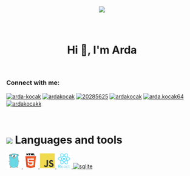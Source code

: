 <h1 align="center"> <img src="https://media.tenor.com/GfSX-u7VGM4AAAAM/coding.gif" height="190px"></h1>
<br />
<h1 align="center">Hi 👻, I'm Arda</h1>

<br />
<h3 align="left">Connect with me:</h3>

<p align="left">

<a href="https://codepen.io/arda-kocak" target="blank"><img align="center" src="https://raw.githubusercontent.com/rahuldkjain/github-profile-readme-generator/master/src/images/icons/Social/codepen.svg" alt="arda-kocak" height="30" width="40" /></a>
<a href="https://dev.to/ardakocak" target="blank"><img align="center" src="https://raw.githubusercontent.com/rahuldkjain/github-profile-readme-generator/master/src/images/icons/Social/devto.svg" alt="ardakocak" height="30" width="40" /></a>
<a href="https://stackoverflow.com/users/20285625" target="blank"><img align="center" src="https://raw.githubusercontent.com/rahuldkjain/github-profile-readme-generator/master/src/images/icons/Social/stack-overflow.svg" alt="20285625" height="30" width="40" /></a>
<a href="https://codesandbox.com/ardakocak" target="blank"><img align="center" src="https://raw.githubusercontent.com/rahuldkjain/github-profile-readme-generator/master/src/images/icons/Social/codesandbox.svg" alt="ardakocak" height="30" width="40" /></a>
<a href="https://instagram.com/arda.kocak64" target="blank"><img align="center" src="https://raw.githubusercontent.com/rahuldkjain/github-profile-readme-generator/master/src/images/icons/Social/instagram.svg" alt="arda.kocak64" height="30" width="40" /></a>
<a href="https://discord.gg/ardakocakk" target="blank"><img align="center" src="https://raw.githubusercontent.com/rahuldkjain/github-profile-readme-generator/master/src/images/icons/Social/discord.svg" alt="ardakocakk" height="30" width="40" /></a>
</p>
<br />
<h1><img src="https://media.giphy.com/media/UvPvsX9oMlMWs/giphy.gif" height="50px"> Languages and tools</h1>
<p align="left"> <a href="https://golang.org" target="_blank" rel="noreferrer"> <img src="https://raw.githubusercontent.com/devicons/devicon/master/icons/go/go-original.svg" alt="go" width="40" height="40"/> </a> <a href="https://www.w3.org/html/" target="_blank" rel="noreferrer"> <img src="https://raw.githubusercontent.com/devicons/devicon/master/icons/html5/html5-original-wordmark.svg" alt="html5" width="40" height="40"/> </a> </a> <a href="https://developer.mozilla.org/en-US/docs/Web/JavaScript" target="_blank" rel="noreferrer"> <img src="https://raw.githubusercontent.com/devicons/devicon/master/icons/javascript/javascript-original.svg" alt="javascript" width="40" height="40"/> </a>  </a> <a href="https://reactjs.org/" target="_blank" rel="noreferrer"> <img src="https://raw.githubusercontent.com/devicons/devicon/master/icons/react/react-original-wordmark.svg" alt="react" width="40" height="40"/> </a> <a href="https://www.sqlite.org/" target="_blank" rel="noreferrer"> <img src="https://www.vectorlogo.zone/logos/sqlite/sqlite-icon.svg" alt="sqlite" width="40" height="40"/> </a> </p>
